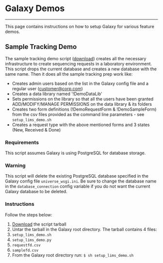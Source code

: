 # Galaxy Demos
---

This page contains instructions on how to setup Galaxy for various feature demos.

## Sample Tracking Demo
The sample tracking demo script ([download](ATTACHMENT_URLlims_demo.tar.gz)) creates all the necessary infrastructure to create sequencing requests in a laboratory environment.
This script drops the current database and creates a new database with the same name.
Then it does all the sample tracking prep work like:
* Creates admin users based on the list in the Galaxy config file and a regular user (customer@corp.com)
* Creates a data library named '!DemoDataLib'
* Sets permissions on the library so that all the users have been granted ADD/MODIFY/MANAGE PERMISSIONS on the data library & its folders
* Creates two form definitions (!DemoRequestForm & !DemoSampleForm) from the csv files provided as the command line parameters - see `setup_lims_demo.sh`
* Creates a request type with the above mentioned forms and 3 states (New, Received & Done)  

### Requirements
This script assumes Galaxy is using PostgreSQL for database storage.

### Warning
This script will delete the existing PostgreSQL database specified in the Galaxy config file `universe_wsgi.ini`. Be sure to change the database name in the `database_connection` config variable if you do not want the current Galaxy database to be deleted.

### Instructions
Follow the steps below:
1. [Download](ATTACHMENT_URLlims_demo.tar.gz) the script tarball
1. Untar the tarball in the Galaxy root directory.  The tarball contains 4 files:
  1. `setup_lims_demo.sh`
  1. `setup_lims_demo.py`
  1. `requestfd.csv`
  1. `samplefd.csv`
1. From the Galaxy root directory run:  ` $ sh setup_lims_demo.sh `
